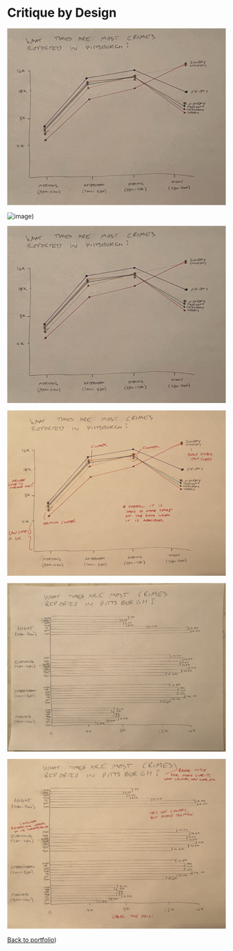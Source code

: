 # **Critique by Design**

![pic1](IMG_7926.JPEG)

![image](https://user-images.githubusercontent.com/117220516/202341766-15b2c4d7-f9ce-4ef1-ac42-3978d27dc179.png))

![pic3](https://github.com/duncbind/portfolio/blob/89c1b348791b60276d115b1641f164119f5cb690/IMG_7926.JPEG)

![pic4](https://github.com/duncbind/portfolio/blob/12efc883d15f04d84757f63ec180decce3543acd/IMG_7928.JPEG)

![pic5](https://github.com/duncbind/portfolio/blob/d648273dd0b73a7a9b8549298c843e6dcfd4814a/IMG_7927.JPEG)

![pic6](https://github.com/duncbind/portfolio/blob/d648273dd0b73a7a9b8549298c843e6dcfd4814a/IMG_7929.JPEG)


<div class="flourish-embed flourish-chart" data-src="visualisation/11849289"><script src="https://public.flourish.studio/resources/embed.js"></script></div>


[Back to portfolio](https://duncbind.github.io/portfolio/))
